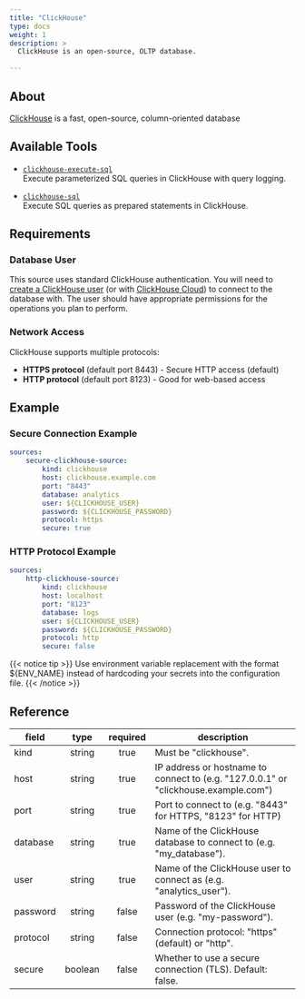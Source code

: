 ```yaml
---
title: "ClickHouse"
type: docs
weight: 1
description: >
  ClickHouse is an open-source, OLTP database.

---
```


## About

[ClickHouse][clickhouse-docs] is a fast, open-source, column-oriented database

[clickhouse-docs]: https://clickhouse.com/docs

## Available Tools

- [`clickhouse-execute-sql`](../tools/clickhouse/clickhouse-execute-sql.md)  
  Execute parameterized SQL queries in ClickHouse with query logging.

- [`clickhouse-sql`](../tools/clickhouse/clickhouse-sql.md)  
  Execute SQL queries as prepared statements in ClickHouse.


## Requirements

### Database User

This source uses standard ClickHouse authentication. You will need to [create a
ClickHouse user][clickhouse-users] (or with [ClickHouse
Cloud][clickhouse-cloud]) to connect to the database with. The user should have
appropriate permissions for the operations you plan to perform.

[clickhouse-cloud]:
    https://clickhouse.com/docs/getting-started/quick-start/cloud#connect-with-your-app
[clickhouse-users]: https://clickhouse.com/docs/en/sql-reference/statements/create/user

### Network Access

ClickHouse supports multiple protocols:

- **HTTPS protocol** (default port 8443) - Secure HTTP access (default)
- **HTTP protocol** (default port 8123) - Good for web-based access

## Example

### Secure Connection Example

```yaml
sources:
    secure-clickhouse-source:
        kind: clickhouse
        host: clickhouse.example.com
        port: "8443"
        database: analytics
        user: ${CLICKHOUSE_USER}
        password: ${CLICKHOUSE_PASSWORD}
        protocol: https
        secure: true
```

### HTTP Protocol Example

```yaml
sources:
    http-clickhouse-source:
        kind: clickhouse
        host: localhost
        port: "8123"
        database: logs
        user: ${CLICKHOUSE_USER}
        password: ${CLICKHOUSE_PASSWORD}
        protocol: http
        secure: false
```

{{< notice tip >}}
Use environment variable replacement with the format ${ENV_NAME}
instead of hardcoding your secrets into the configuration file.
{{< /notice >}}

## Reference

| **field** | **type** | **required** | **description**                                                                     |
|-----------|:--------:|:------------:|-------------------------------------------------------------------------------------|
| kind      |  string  |     true     | Must be "clickhouse".                                                               |
| host      |  string  |     true     | IP address or hostname to connect to (e.g. "127.0.0.1" or "clickhouse.example.com") |
| port      |  string  |     true     | Port to connect to (e.g. "8443" for HTTPS, "8123" for HTTP)                         |
| database  |  string  |     true     | Name of the ClickHouse database to connect to (e.g. "my_database").                 |
| user      |  string  |     true     | Name of the ClickHouse user to connect as (e.g. "analytics_user").                  |
| password  |  string  |    false     | Password of the ClickHouse user (e.g. "my-password").                               |
| protocol  |  string  |    false     | Connection protocol: "https" (default) or "http".                                   |
| secure    | boolean  |    false     | Whether to use a secure connection (TLS). Default: false.                           |
